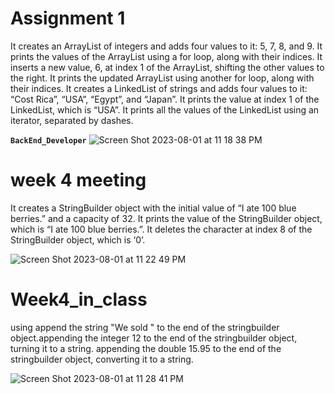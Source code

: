 #  Assignment 1 

It creates an ArrayList of integers and adds four values to it: 5, 7, 8, and 9.
It prints the values of the ArrayList using a for loop, along with their indices.
It inserts a new value, 6, at index 1 of the ArrayList, shifting the other values to the right.
It prints the updated ArrayList using another for loop, along with their indices.
It creates a LinkedList of strings and adds four values to it: “Cost Rica”, “USA”, “Egypt”, and “Japan”.
It prints the value at index 1 of the LinkedList, which is “USA”.
It prints all the values of the LinkedList using an iterator, separated by dashes.

**`BackEnd_Developer`**
![Screen Shot 2023-08-01 at 11 18 38 PM](https://github.com/White-OvO/WeekCOLLECTIONS/assets/120700219/c0006869-f1d4-402f-aad3-0a86357924e7)



# week 4 meeting 

It creates a StringBuilder object with the initial value of “I ate 100 blue berries.” and a capacity of 32.
It prints the value of the StringBuilder object, which is “I ate 100 blue berries.”.
It deletes the character at index 8 of the StringBuilder object, which is ‘0’.


![Screen Shot 2023-08-01 at 11 22 49 PM](https://github.com/White-OvO/WeekCOLLECTIONS/assets/120700219/7004d9c1-bfc5-456a-96ab-25307275c3d8)




# Week4_in_class

using append the string "We sold " to the end of the stringbuilder object.appending the integer 12 to the end of the stringbuilder object, turning it to a string. appending the double 15.95 to the end of the stringbuilder object, converting it to a string.

![Screen Shot 2023-08-01 at 11 28 41 PM](https://github.com/White-OvO/WeekCOLLECTIONS/assets/120700219/de6a361c-d5fa-44ad-bafe-55b976295ac6)





